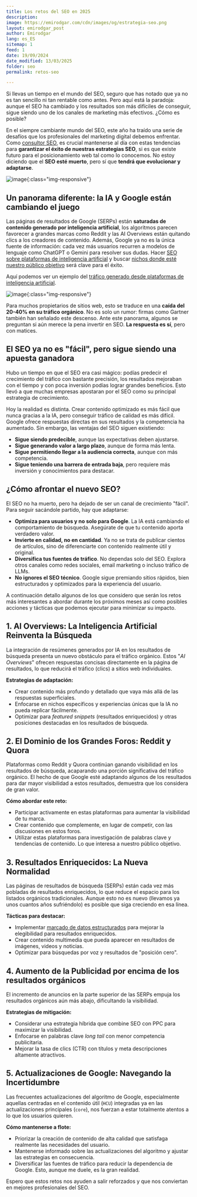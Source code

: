 ```yaml
---
title: Los retos del SEO en 2025
description: 
image: https://emirodgar.com/cdn/images/og/estrategia-seo.png
layout: emirodgar_post
author: Emirodgar
lang: es_ES
sitemap: 1
feed: 1
date: 19/09/2024
date_modified: 13/03/2025
folder: seo
permalink: retos-seo

--- 
```


Si llevas un tiempo en el mundo del SEO, seguro que has notado que ya no es tan sencillo ni tan rentable como antes. Pero aquí está la paradoja: aunque el SEO ha cambiado y los resultados son más difíciles de conseguir, sigue siendo uno de los canales de marketing más efectivos. ¿Cómo es posible?

En el siempre cambiante mundo del SEO, este año ha traído una serie de desafíos que los profesionales del marketing digital debemos enfrentar. Como [consultor SEO](https://emirodgar.com/consultor-seo), es crucial mantenerse al día con estas tendencias para **garantizar el éxito de nuestras estrategias SEO**, si es que existe futuro para el posicionamiento web tal como lo conocemos. No estoy diciendo que el **SEO esté muerto**, pero sí que **tendrá que evolucionar y adaptarse**.

![image](https://github.com/user-attachments/assets/0a95e1d7-71f3-494a-a04b-079971cf894c){:class="img-responsive"}


## Un panorama diferente: la IA y Google están cambiando el juego

Las páginas de resultados de Google (SERPs) están **saturadas de contenido generado por inteligencia artificial**, los algoritmos parecen favorecer a grandes marcas como Reddit y las AI Overviews están quitando clics a los creadores de contenido. Además, Google ya no es la única fuente de información: cada vez más usuarios recurren a modelos de lenguaje como ChatGPT o Gemini para resolver sus dudas. Hacer [SEO sobre plataformas de inteligencia artificial](https://emirodgar.com/seo-inteligencia-artificial) y buscar [nichos donde esté nuestro público objetivo](https://emirodgar.com/bosque-oscuro) será clave para el éxito.

Aquí podemos ver un ejemplo del [tráfico generado desde plataformas de inteligencia artificial](https://newsletter.chuletaseo.com/p/analizar-el-trafico-de-ia-que-llega).

![image](https://github.com/user-attachments/assets/84d57484-8f6b-4708-8e8a-2f9c7d8077b4){:class="img-responsive"}


Para muchos propietarios de sitios web, esto se traduce en una **caída del 20-40% en su tráfico orgánico**. No es solo un rumor: firmas como Gartner también han señalado este descenso. Ante este panorama, algunos se preguntan si aún merece la pena invertir en SEO. **La respuesta es sí**, pero con matices.

## El SEO ya no es "fácil", pero sigue siendo una apuesta ganadora

Hubo un tiempo en que el SEO era casi mágico: podías predecir el crecimiento del tráfico con bastante precisión, los resultados mejoraban con el tiempo y con poca inversión podías lograr grandes beneficios. Esto llevó a que muchas empresas apostaran por el SEO como su principal estrategia de crecimiento.

Hoy la realidad es distinta. Crear contenido optimizado es más fácil que nunca gracias a la IA, pero conseguir tráfico de calidad es más difícil. Google ofrece respuestas directas en sus resultados y la competencia ha aumentado. Sin embargo, las ventajas del SEO siguen existiendo:

- **Sigue siendo predecible**, aunque las expectativas deben ajustarse.
- **Sigue generando valor a largo plazo**, aunque de forma más lenta.
- **Sigue permitiendo llegar a la audiencia correcta**, aunque con más competencia.
- **Sigue teniendo una barrera de entrada baja**, pero requiere más inversión y conocimientos para destacar.

## ¿Cómo afrontar el nuevo SEO?

El SEO no ha muerto, pero ha dejado de ser un canal de crecimiento "fácil". Para seguir sacándole partido, hay que adaptarse:

- **Optimiza para usuarios y no solo para Google**. La IA está cambiando el comportamiento de búsqueda. Asegúrate de que tu contenido aporta verdadero valor.
- **Invierte en calidad, no en cantidad**. Ya no se trata de publicar cientos de artículos, sino de diferenciarte con contenido realmente útil y original.
- **Diversifica tus fuentes de tráfico**. No dependas solo del SEO. Explora otros canales como redes sociales, email marketing o incluso tráfico de LLMs.
- **No ignores el SEO técnico**. Google sigue premiando sitios rápidos, bien estructurados y optimizados para la experiencia del usuario.


A continuación detallo algunos de los que considero que serán los retos más interesantes a abordar durante los próximos meses así como posibles acciones y tácticas que podemos ejecutar para minimizar su impacto.

## 1. AI Overviews: La Inteligencia Artificial Reinventa la Búsqueda

La integración de resúmenes generados por IA en los resultados de búsqueda presenta un nuevo obstáculo para el tráfico orgánico. Estos "*AI Overviews*" ofrecen respuestas concisas directamente en la página de resultados, lo que reducirá el tráfico (clics) a sitios web individuales.

**Estrategias de adaptación:**
- Crear contenido más profundo y detallado que vaya más allá de las respuestas superficiales.
- Enfocarse en nichos específicos y experiencias únicas que la IA no pueda replicar fácilmente.
- Optimizar para *featured snippets* (resultados enriquecidos) y otras posiciones destacadas en los resultados de búsqueda.

## 2. El Dominio de los Grandes Foros: Reddit y Quora

Plataformas como Reddit y Quora continúan ganando visibilidad en los resultados de búsqueda, acaparando una porción significativa del tráfico orgánico. El hecho de que Google esté adaptando algunos de los resultados para dar mayor visibilidad a estos resultados, demuestra que los considera de gran valor.

**Cómo abordar este reto:**
- Participar activamente en estas plataformas para aumentar la visibilidad de tu marca.
- Crear contenido que complemente, en lugar de competir, con las discusiones en estos foros.
- Utilizar estas plataformas para investigación de palabras clave y tendencias de contenido. Lo que interesa a nuestro público objetivo.

## 3. Resultados Enriquecidos: La Nueva Normalidad

Las páginas de resultados de búsqueda (SERPs) están cada vez más pobladas de resultados enriquecidos, lo que reduce el espacio para los listados orgánicos tradicionales.
Aunque esto no es nuevo (llevamos ya unos cuantos años sufriéndolo) es posible que siga creciendo en esa línea.

**Tácticas para destacar:**
- Implementar [marcado de datos estructurados](https://developers.google.com/search/docs/appearance/structured-data/intro-structured-data?hl=es) para mejorar la elegibilidad para resultados enriquecidos.
- Crear contenido multimedia que pueda aparecer en resultados de imágenes, videos y noticias.
- Optimizar para búsquedas por voz y resultados de "posición cero".

## 4. Aumento de la Publicidad por encima de los resultados orgánicos

El incremento de anuncios en la parte superior de las SERPs empuja los resultados orgánicos aún más abajo, dificultando la visibilidad.

**Estrategias de mitigación:**
- Considerar una estrategia híbrida que combine SEO con PPC para maximizar la visibilidad.
- Enfocarse en palabras clave *long tail* con menor competencia publicitaria.
- Mejorar la tasa de clics (CTR) con títulos y meta descripciones altamente atractivos.

## 5. Actualizaciones de Google: Navegando la Incertidumbre

Las frecuentes actualizaciones del algoritmo de Google, especialmente aquellas centradas en el contenido útil (`HCU`) integradas ya en las actualizaciones principales (`core`), nos fuerzan a estar totalmente atentos a lo que los usuarios quieren.

**Cómo mantenerse a flote:**
- Priorizar la creación de contenido de alta calidad que satisfaga realmente las necesidades del usuario.
- Mantenerse informado sobre las actualizaciones del algoritmo y ajustar las estrategias en consecuencia.
- Diversificar las fuentes de tráfico para reducir la dependencia de Google. Esto, aunque me duele, es la gran realidad.

Espero que estos retos nos ayuden a salir reforzados y que nos conviertan en mejores profesionales del SEO.
